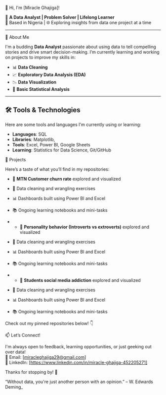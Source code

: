  👋 Hi, I'm [Miracle Ghajiga]!

🎯 **A Data Analyst | Problem Solver | Lifelong Learner**  
📍 Based in Nigeria | 🌐 Exploring insights from data one project at a time

---

 🧠 About Me

I'm a budding **Data Analyst** passionate about using data to tell compelling stories and drive smart decision-making. I’m currently learning and working on projects to improve my skills in:

- 📊 **Data Cleaning**
- 📈 **Exploratory Data Analysis (EDA)**
- 📉 **Data Visualization**
- 🧮 **Basic Statistical Analysis**

---

## 🛠 Tools & Technologies

Here are some tools and languages I'm currently using or learning:

- **Languages**:  SQL  
- **Libraries**:  Matplotlib,  
- **Tools**: Excel, Power BI, Google Sheets  
- **Learning**:  Statistics for Data Science, Git/GitHub

 📁 Projects

Here’s a taste of what you’ll find in my repositories:

- 📂 **MTN Customer churn rate** explored and visualized  
- 🧹 Data cleaning and wrangling exercises  
- 📊 Dashboards built using Power BI and Excel 
- 📚 Ongoing learning notebooks and mini-tasks

- - 📂 **Personality behavior (Introverts vs extroverts)** explored and visualized  
- 🧹 Data cleaning and wrangling exercises  
- 📊 Dashboards built using Power BI and Excel 
- 📚 Ongoing learning notebooks and mini-tasks

- - 📂 **Students social media addiction** explored and visualized  
- 🧹 Data cleaning and wrangling exercises  
- 📊 Dashboards built using Power BI and Excel 
- 📚 Ongoing learning notebooks and mini-tasks

Check out my pinned repositories below! 👇

 📫 Let’s Connect!

I'm always open to feedback, learning opportunities, or just geeking out over data!  
📧 Email: [miracleghajiga29@gmail.com]  
🔗 LinkedIn: [https://www.linkedin.com/in/miracle-ghajiga-452205271]  

Thanks for stopping by! 🌟

“Without data, you're just another person with an opinion.” – W. Edwards Deming_
